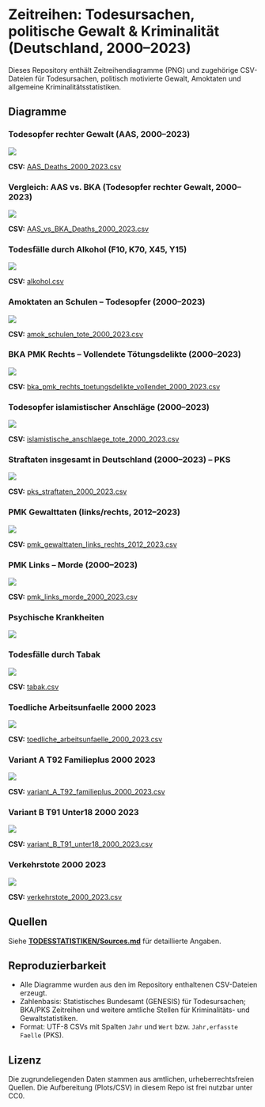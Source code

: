 # Zeitreihen: Todesursachen, politische Gewalt & Kriminalität (Deutschland, 2000–2023)

Dieses Repository enthält Zeitreihendiagramme (PNG) und zugehörige CSV-Dateien für Todesursachen, politisch motivierte Gewalt, Amoktaten und allgemeine Kriminalitätsstatistiken.

## Diagramme

### Todesopfer rechter Gewalt (AAS, 2000–2023)

![](TODESSTATISTIKEN/AAS_Deaths_2000_2023.png)

**CSV:** [AAS_Deaths_2000_2023.csv](TODESSTATISTIKEN/AAS_Deaths_2000_2023.csv)

### Vergleich: AAS vs. BKA (Todesopfer rechter Gewalt, 2000–2023)

![](TODESSTATISTIKEN/AAS_vs_BKA_Deaths_2000_2023.png)

**CSV:** [AAS_vs_BKA_Deaths_2000_2023.csv](TODESSTATISTIKEN/AAS_vs_BKA_Deaths_2000_2023.csv)

### Todesfälle durch Alkohol (F10, K70, X45, Y15)

![](TODESSTATISTIKEN/alkohol.png)

**CSV:** [alkohol.csv](TODESSTATISTIKEN/alkohol.csv)

### Amoktaten an Schulen – Todesopfer (2000–2023)

![](TODESSTATISTIKEN/amok_schulen_tote_2000_2023.png)

**CSV:** [amok_schulen_tote_2000_2023.csv](TODESSTATISTIKEN/amok_schulen_tote_2000_2023.csv)

### BKA PMK Rechts – Vollendete Tötungsdelikte (2000–2023)

![](TODESSTATISTIKEN/bka_pmk_rechts_toetungsdelikte_vollendet_2000_2023.png)

**CSV:** [bka_pmk_rechts_toetungsdelikte_vollendet_2000_2023.csv](TODESSTATISTIKEN/bka_pmk_rechts_toetungsdelikte_vollendet_2000_2023.csv)

### Todesopfer islamistischer Anschläge (2000–2023)

![](TODESSTATISTIKEN/islamistische_anschlaege_tote_2000_2023.png)

**CSV:** [islamistische_anschlaege_tote_2000_2023.csv](TODESSTATISTIKEN/islamistische_anschlaege_tote_2000_2023.csv)

### Straftaten insgesamt in Deutschland (2000–2023) – PKS

![](TODESSTATISTIKEN/pks_straftaten_2000_2023.png)

**CSV:** [pks_straftaten_2000_2023.csv](TODESSTATISTIKEN/pks_straftaten_2000_2023.csv)

### PMK Gewalttaten (links/rechts, 2012–2023)

![](TODESSTATISTIKEN/pmk_gewalttaten_links_rechts_2012_2023.png)

**CSV:** [pmk_gewalttaten_links_rechts_2012_2023.csv](TODESSTATISTIKEN/pmk_gewalttaten_links_rechts_2012_2023.csv)

### PMK Links – Morde (2000–2023)

![](TODESSTATISTIKEN/pmk_links_morde_2000_2023.png)

**CSV:** [pmk_links_morde_2000_2023.csv](TODESSTATISTIKEN/pmk_links_morde_2000_2023.csv)

### Psychische Krankheiten

![](TODESSTATISTIKEN/psychische_krankheiten.png)

### Todesfälle durch Tabak

![](TODESSTATISTIKEN/tabak.png)

**CSV:** [tabak.csv](TODESSTATISTIKEN/tabak.csv)

### Toedliche Arbeitsunfaelle 2000 2023

![](TODESSTATISTIKEN/toedliche_arbeitsunfaelle_2000_2023.png)

**CSV:** [toedliche_arbeitsunfaelle_2000_2023.csv](TODESSTATISTIKEN/toedliche_arbeitsunfaelle_2000_2023.csv)

### Variant A T92 Familieplus 2000 2023

![](TODESSTATISTIKEN/variant_A_T92_familieplus_2000_2023.png)

**CSV:** [variant_A_T92_familieplus_2000_2023.csv](TODESSTATISTIKEN/variant_A_T92_familieplus_2000_2023.csv)

### Variant B T91 Unter18 2000 2023

![](TODESSTATISTIKEN/variant_B_T91_unter18_2000_2023.png)

**CSV:** [variant_B_T91_unter18_2000_2023.csv](TODESSTATISTIKEN/variant_B_T91_unter18_2000_2023.csv)

### Verkehrstote 2000 2023

![](TODESSTATISTIKEN/verkehrstote_2000_2023.png)

**CSV:** [verkehrstote_2000_2023.csv](TODESSTATISTIKEN/verkehrstote_2000_2023.csv)


## Quellen

Siehe **[TODESSTATISTIKEN/Sources.md](TODESSTATISTIKEN/Sources.md)** für detaillierte Angaben.

## Reproduzierbarkeit

- Alle Diagramme wurden aus den im Repository enthaltenen CSV-Dateien erzeugt.
- Zahlenbasis: Statistisches Bundesamt (GENESIS) für Todesursachen; BKA/PKS Zeitreihen und weitere amtliche Stellen für Kriminalitäts- und Gewaltstatistiken.
- Format: UTF-8 CSVs mit Spalten `Jahr` und `Wert` bzw. `Jahr,erfasste Faelle` (PKS).

## Lizenz

Die zugrundeliegenden Daten stammen aus amtlichen, urheberrechtsfreien Quellen. Die Aufbereitung (Plots/CSV) in diesem Repo ist frei nutzbar unter CC0.
